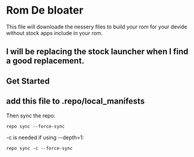 Rom De bloater
===========
This file will downloade the nessery files to build your rom for your devide without stock apps include in your rom.

I will be replacing the stock launcher when I find a good replacement.
---------------
Get Started 
---------------
add this file to .repo/local_manifests
---------------
Then sync the repo:
```
repo sync --force-sync
```
-c is needed if using --depth=1:
```
repo sync -c --force-sync
```
